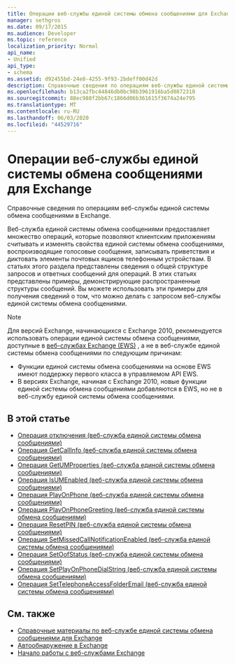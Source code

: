 ```yaml
---
title: Операции веб-службы единой системы обмена сообщениями для Exchange
manager: sethgros
ms.date: 09/17/2015
ms.audience: Developer
ms.topic: reference
localization_priority: Normal
api_name:
- Unified
api_type:
- schema
ms.assetid: d92455bd-24e8-4255-9f93-2bdeff00d42d
description: Справочные сведения по операциям веб-службы единой системы обмена сообщениями в Exchange.
ms.openlocfilehash: b13ca2fbc44846db0bc98b3961916ba5d0872310
ms.sourcegitcommit: 88ec988f2bb67c1866d06b361615f3674a24e795
ms.translationtype: MT
ms.contentlocale: ru-RU
ms.lasthandoff: 06/03/2020
ms.locfileid: "44529716"
---
```

# <a name="unified-messaging-web-service-operations-for-exchange"></a>Операции веб-службы единой системы обмена сообщениями для Exchange

Справочные сведения по операциям веб-службы единой системы обмена сообщениями в Exchange.
  
Веб-служба единой системы обмена сообщениями предоставляет множество операций, которые позволяют клиентским приложениям считывать и изменять свойства единой системы обмена сообщениями, воспроизводящие голосовые сообщения, записывать приветствия и диктовать элементы почтовых ящиков телефонным устройствам. В статьях этого раздела представлены сведения о общей структуре запросов и ответных сообщений для операций. В этих статьях представлены примеры, демонстрирующие распространенные структуры сообщений. Вы можете использовать эти примеры для получения сведений о том, что можно делать с запросом веб-службы единой системы обмена сообщениями.
  
> [!NOTE]
> Для версий Exchange, начинающихся с Exchange 2010, рекомендуется использовать операции единой системы обмена сообщениями, доступные в [веб-службах Exchange (EWS)](https://msdn.microsoft.com/library/60285497-0c4e-4e51-84e1-34dd6d89a5d8%28Office.15%29.aspx) , а не в веб-службе единой системы обмена сообщениями по следующим причинам: 
> - Функции единой системы обмена сообщениями на основе EWS имеют поддержку первого класса в управляемом API EWS. 
> - В версиях Exchange, начиная с Exchange 2010, новые функции единой системы обмена сообщениями добавляются в EWS, но не в веб-службу единой системы обмена сообщениями. 
  
## <a name="in-this-section"></a>В этой статье
<a name="bk_InThisSection"> </a>

- [Операция отключения (веб-служба единой системы обмена сообщениями)](disconnect-operation-um-web-service.md)    
- [Операция GetCallInfo (веб-служба единой системы обмена сообщениями)](getcallinfo-operation-um-web-service.md)   
- [Операция GetUMProperties (веб-служба единой системы обмена сообщениями)](getumproperties-operation-um-web-service.md)   
- [Операция IsUMEnabled (веб-служба единой системы обмена сообщениями)](isumenabled-operation-um-web-service.md)   
- [Операция PlayOnPhone (веб-служба единой системы обмена сообщениями)](playonphone-operation-um-web-service.md)   
- [Операция PlayOnPhoneGreeting (веб-служба единой системы обмена сообщениями)](playonphonegreeting-operation-um-web-service.md)   
- [Операция ResetPIN (веб-служба единой системы обмена сообщениями)](resetpin-operation-um-web-service.md)   
- [Операция SetMissedCallNotificationEnabled (веб-служба единой системы обмена сообщениями)](setmissedcallnotificationenabled-operation-um-web-service.md)  
- [Операция SetOofStatus (веб-служба единой системы обмена сообщениями)](setoofstatus-operation-um-web-service.md)    
- [Операция SetPlayOnPhoneDialString (веб-служба единой системы обмена сообщениями)](setplayonphonedialstring-operation-um-web-service.md)   
- [Операция SetTelephoneAccessFolderEmail (веб-служба единой системы обмена сообщениями)](settelephoneaccessfolderemail-operation-um-web-service.md)
    
## <a name="see-also"></a>См. также

- [Справочные материалы по веб-службе единой системы обмена сообщениями для Exchange](unified-messaging-web-service-reference-for-exchange.md)
- [Автообнаружение в Exchange](../exchange-web-services/autodiscover-for-exchange.md)
- [Начало работы с веб-службами Exchange](../exchange-web-services/start-using-web-services-in-exchange.md)
    

